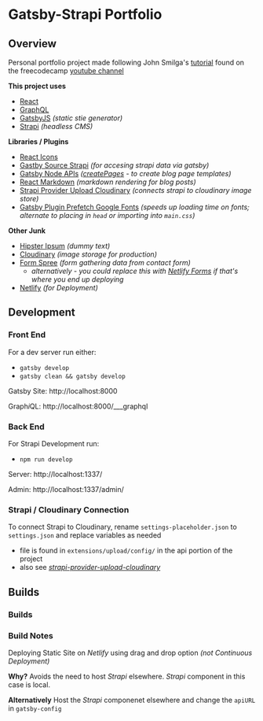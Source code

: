 # Gatsby-Strapi Portfolio

## Overview 
Personal portfolio project made following John Smilga's [tutorial](https://www.youtube.com/watch?v=Oc_ITwxiG-Y&feature=youtu.be) found on the freecodecamp [youtube channel](https://www.youtube.com/channel/UC8butISFwT-Wl7EV0hUK0BQ)

**This project uses**
- [React](https://reactjs.org/) 
- [GraphQL](https://graphql.org/)
- [GatsbyJS](https://www.gatsbyjs.org/) *(static stie generator)*
- [Strapi](https://strapi.io/) *(headless CMS)*

**Libraries / Plugins**
- [React Icons](https://react-icons.github.io/react-icons/)
- [Gastby Source Strapi](https://www.gatsbyjs.org/packages/gatsby-source-strapi/?=strapi) *(for accesing strapi data via gatsby)* 
- [Gatsby Node APIs](https://www.gatsbyjs.com/docs/node-apis/) *([createPages](https://www.gatsbyjs.com/docs/node-apis/#createPages) - to create blog page templates)*
- [React Markdown](https://www.npmjs.com/package/react-markdown) *(markdown rendering for blog posts)*
- [Strapi Provider Upload Cloudinary](https://www.npmjs.com/package/strapi-provider-upload-cloudinary) *(connects strapi to cloudinary image store)*
- [Gatsby Plugin Prefetch Google Fonts](https://www.gatsbyjs.com/plugins/gatsby-plugin-prefetch-google-fonts/) *(speeds up loading time on fonts; alternate to placing in `head` or importing into `main.css`)*

**Other Junk**
- [Hipster Ipsum](https://hipsum.co/) *(dummy text)*
- [Cloudinary](https://cloudinary.com/) *(image storage for production)*
- [Form Spree](https://formspree.io/) *(form gathering data from contact form)*
    - *alternatively - you could replace this with [Netlify Forms](https://www.netlify.com/products/forms/) if that's where you end up deploying*
- [Netlify](https://www.netlify.com/) *(for Deployment)*

## Development
### Front End
For a dev server run either:
- `gatsby develop` 
- `gatsby clean && gatsby develop`

Gatsby Site: http://localhost:8000

Graph*i*QL: http://localhost:8000/___graphql


### Back End
For Strapi Development run:
- `npm run develop`

Server: http://localhost:1337/

Admin: http://localhost:1337/admin/

### Strapi / Cloudinary Connection
To connect Strapi to Cloudinary, rename `settings-placeholder.json` to `settings.json` and replace variables as needed
- file is found in `extensions/upload/config/` in the api portion of the project
- also see *[strapi-provider-upload-cloudinary](https://www.npmjs.com/package/strapi-provider-upload-cloudinary)* 


## Builds

### Builds

### Build Notes 
Deploying Static Site on *Netlify* using drag and drop option *(not Continuous Deployment)*

**Why?**
Avoids the need to host *Strapi* elsewhere. *Strapi* component in this case is local.

**Alternatively**
Host the *Strapi* componenet elsewhere and change the `apiURL` in `gatsby-config`